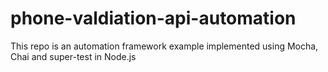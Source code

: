 # phone-valdiation-api-automation
This repo is an automation framework example implemented using Mocha, Chai and super-test in Node.js
